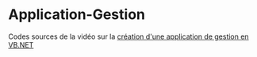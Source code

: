 # Application-Gestion
Codes sources de la vidéo sur la [création d'une application de gestion en VB.NET](https://www.youtube.com/watch?v=WUReuYAy0Gg&ab_channel=LoganCodemaker)
